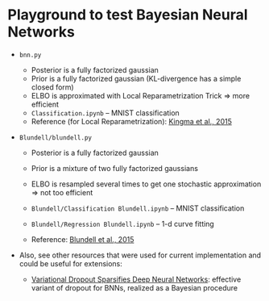 # Playground to test Bayesian Neural Networks

- `bnn.py`
    - Posterior is a fully factorized gaussian
    - Prior is a fully factorized gaussian (KL-divergence has a simple closed form)
    - ELBO is approximated with Local Reparametrization Trick => more efficient
    - `Classification.ipynb` – MNIST classification
    - Reference (for Local Reparametrization): [Kingma et al., 2015](https://proceedings.neurips.cc/paper/2015/file/bc7316929fe1545bf0b98d114ee3ecb8-Paper.pdf) 

- `Blundell/blundell.py`
    - Posterior is a fully factorized gaussian
    - Prior is a mixture of two fully factorized gaussians
    - ELBO is resampled several times to get one stochastic approximation => not too efficient
    
    - `Blundell/Classification Blundell.ipynb` – MNIST classification
    - `Blundell/Regression Blundell.ipynb` – 1-d curve fitting
    - Reference: [Blundell et al., 2015](https://arxiv.org/pdf/1505.05424.pdf)

- Also, see other resources that were used for current implementation and could be useful for extensions:
    -  [Variational Dropout Sparsifies Deep Neural Networks](https://github.com/bayesgroup/variational-dropout-sparsifies-dnn.git): effective variant of dropout for BNNs, realized as a Bayesian procedure

